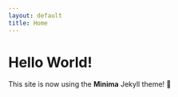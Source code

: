 ```yaml
---
layout: default
title: Home
---
```


# Hello World!

This site is now using the **Minima** Jekyll theme! 🎉

